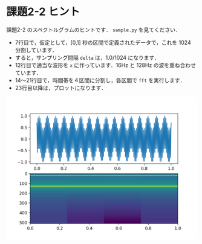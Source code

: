 課題2-2 ヒント
=========================================

課題2-2 のスペクトルグラムのヒントです．
``sample.py`` を見てください．

* 7行目で，仮定として，[0,1] 秒の区間で定義されたデータで，これを 1024 分割しています．
* すると，サンプリング間隔 ``delta`` は，1.0/1024 になります．
* 12行目で適当な波形を ``x`` に作っています．16Hz と 128Hz の波を重ね合わせています．
* 14〜21行目で，時間帯を４区間に分割し，各区間で ``fft`` を実行します．
* 23行目以降は，プロットになります．

![表示画像例](Figure_1.png "サンプル画像")
